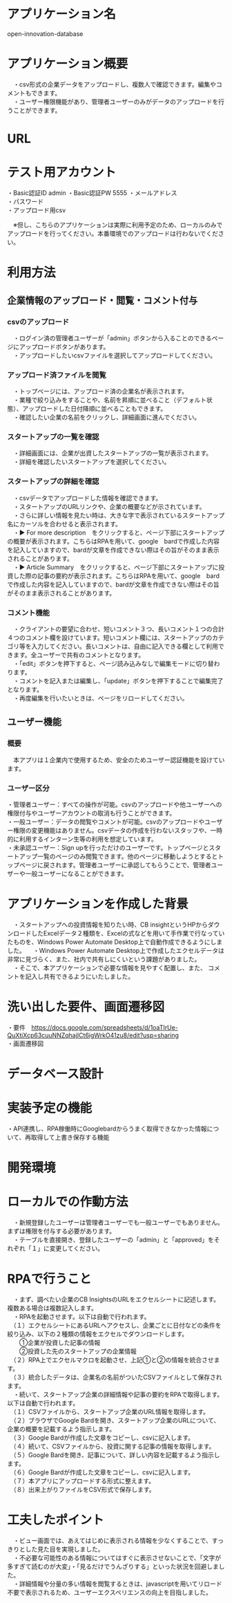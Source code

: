 # アプリケーション名
open-innovation-database

# アプリケーション概要
　・csv形式の企業データをアップロードし、複数人で確認できます。編集やコメントもできます。  
　・ユーザー権限機能があり、管理者ユーザーのみがデータのアップロードを行うことができます。  

# URL

# テスト用アカウント
・Basic認証ID  admin
・Basic認証PW  5555
・メールアドレス  
・パスワード  
・アップロード用csv  
 
　※但し、こちらのアプリケーションは実際に利用予定のため、ローカルのみでアップロードを行ってください。本番環境でのアップロードは行わないでください。  
 
# 利用方法
## 企業情報のアップロード・閲覧・コメント付与
### csvのアップロード
　・ログイン済の管理者ユーザーが「admin」ボタンから入ることのできるページにアップロードボタンがあります。  
　・アップロードしたいcsvファイルを選択してアップロードしてください。  
### アップロード済ファイルを閲覧
　・トップページには、アップロード済の企業名が表示されます。  
　・業種で絞り込みをすることや、名前を昇順に並べること（デフォルト状態）、アップロードした日付降順に並べることもできます。  
　・確認したい企業の名前をクリックし、詳細画面に進んでください。  
### スタートアップの一覧を確認
　・詳細画面には、企業が出資したスタートアップの一覧が表示されます。  
　・詳細を確認したいスタートアップを選択してください。  
### スタートアップの詳細を確認
　・csvデータでアップロードした情報を確認できます。  
　・スタートアップのURLリンクや、企業の概要などが示されています。  
　・さらに詳しい情報を見たい時は、大きな字で表示されているスタートアップ名にカーソルを合わせると表示されます。  
　・▶️ For more description　をクリックすると、ページ下部にスタートアップの概要が表示されます。こちらはRPAを用いて、google　bardで作成した内容を記入していますので、bardが文章を作成できない際はその旨がそのまま表示されることがあります。  
　・▶️ Article Summary　をクリックすると、ページ下部にスタートアップに投資した際の記事の要約が表示されます。こちらはRPAを用いて、google　bardで作成した内容を記入していますので、bardが文章を作成できない際はその旨がそのまま表示されることがあります。  
### コメント機能
　・クライアントの要望に合わせ、短いコメント３つ、長いコメント１つの合計４つのコメント欄を設けています。短いコメント欄には、スタートアップのカテゴリ等を入力してください。長いコメントは、自由に記入できる欄として利用できます。全ユーザーで共有のコメントとなります。  
　・「edit」ボタンを押下すると、ページ読み込みなしで編集モードに切り替わります。  
　・コメントを記入または編集し、「update」ボタンを押下することで編集完了となります。  
　・再度編集を行いたいときは、ページをリロードしてください。  
## ユーザー機能
### 概要
　本アプリは１企業内で使用するため、安全のためユーザー認証機能を設けています。
### ユーザー区分
・管理者ユーザー：すべての操作が可能。csvのアップロードや他ユーザーへの権限付与やユーザーアカウントの取消も行うことができます。  
・一般ユーザー：データの閲覧やコメントが可能。csvのアップロードやユーザー権限の変更機能はありません。csvデータの作成を行わないスタッフや、一時的に利用するインターン生等の利用を想定しています。  
・未承認ユーザー：Sign upを行っただけのユーザーです。トップページとスタートアップ一覧のページのみ閲覧できます。他のページに移動しようとするとトップページに戻されます。管理者ユーザーに承認してもらうことで、管理者ユーザーや一般ユーザーになることができます。  

# アプリケーションを作成した背景
　・スタートアップへの投資情報を知りたい時、CB insightというHPからダウンロードしたExcelデータ２種類を、Excelの式などを用いて手作業で行なっていたものを、Windows Power Automate Desktop上で自動作成できるようにしました。
　・Windows Power Automate Desktop上で作成したエクセルデータは非常に見づらく、また、社内で共有しにくいという課題がありました。  
　・そこで、本アプリケーションで必要な情報を見やすく配置し、また、 コメントを記入し共有できるようにいたしました。
# 洗い出した要件、画面遷移図
・要件　https://docs.google.com/spreadsheets/d/1oaTIrUe-QuXtiXcp63cuuNNZqhajICt6igWrkO41zu8/edit?usp=sharing  
・画面遷移図


# データベース設計

# 実装予定の機能
・API連携し、RPA稼働時にGooglebardからうまく取得できなかった情報について、再取得して上書き保存する機能
# 開発環境

#
# ローカルでの作動方法
　・新規登録したユーザーは管理者ユーザーでも一般ユーザーでもありません。まずは権限を付与する必要があります。  
　・テーブルを直接開き、登録したユーザーの「admin」と「approved」をそれぞれ「１」に変更してください。

# RPAで行うこと
　・まず、調べたい企業のCB InsightsのURLをエクセルシートに記述します。複数ある場合は複数記入します。  
　・RPAを起動させます。以下は自動で行われます。  
　（１）エクセルシートにあるURLへアクセスし、企業ごとに日付などの条件を絞り込み、以下の２種類の情報をエクセルでダウンロードします。  
　　①企業が投資した記事の情報  
　　②投資した先のスタートアップの企業情報  
　（２）RPA上でエクセルマクロを起動させ、上記①と②の情報を統合させます。  
　（３）統合したデータは、企業名の名前がついたCSVファイルとして保存されます。  
　・続いて、スタートアップ企業の詳細情報や記事の要約をRPAで取得します。以下は自動で行われます。  
　（１）CSVファイルから、スタートアップ企業のURL情報を取得します。  
　（２）ブラウザでGoogle Bardを開き、スタートアップ企業のURLについて、企業の概要を記載するよう指示します。  
　（３）Google Bardが作成した文章をコピーし、csvに記入します。  
　（４）続いて、CSVファイルから、投資に関する記事の情報を取得します。 
　（５）Google Bardを開き、記事について、詳しい内容を記載するよう指示します。  
　（６）Google Bardが作成した文章をコピーし、csvに記入します。  
　（７）本アプリにアップロードする形式に整えます。  
　（８）出来上がりファイルをCSV形式で保存します。


# 工夫したポイント
　・ビュー画面では、あえてはじめに表示される情報を少なくすることで、すっきりとした見た目を実現しました。  
　・不必要な可能性のある情報についてはすぐに表示させないことで、「文字が多すぎて読むのが大変」・「見るだけでうんざりする」といった状況を回避しました。  
　・詳細情報や分量の多い情報を閲覧するときは、javascriptを用いてリロード不要で表示されるため、ユーザーエクスペリエンスの向上を目指しました。